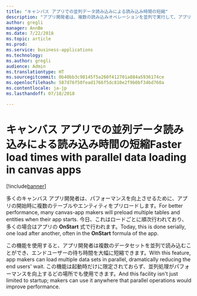 ```yaml
---
title: "キャンバス アプリでの並列データ読み込みによる読み込み時間の短縮"
description: "アプリ開発者は、複数の読み込みオペレーションを並列で実行して、アプリ ユーザーの全体的な待ち時間を短縮できます。"
author: gregli
manager: AnnBe
ms.date: 7/22/2018
ms.topic: article
ms.prod: 
ms.service: business-applications
ms.technology: 
ms.author: gregli
audience: Admin
ms.translationtype: HT
ms.sourcegitcommit: 0b40bb3c98145f5a260f412701a884a5936174ce
ms.openlocfilehash: 587d76f50fead1766f5dc810e2f9b0bf34bd760a
ms.contentlocale: ja-jp
ms.lasthandoff: 07/18/2018

---
```

# <a name="faster-load-times-with-parallel-data-loading-in-canvas-apps"></a><span data-ttu-id="6b377-103">キャンバス アプリでの並列データ読み込みによる読み込み時間の短縮</span><span class="sxs-lookup"><span data-stu-id="6b377-103">Faster load times with parallel data loading in canvas apps</span></span>


[!include[banner](../../includes/banner.md)]

<span data-ttu-id="6b377-104">多くのキャンバス アプリ開発者は、パフォーマンスを向上させるために、アプリの開始時に複数のテーブルやエンティティをプリロードします。</span><span class="sxs-lookup"><span data-stu-id="6b377-104">For better performance, many canvas-app makers will preload multiple tables and entities when their app starts.</span></span> <span data-ttu-id="6b377-105">今日、これはロードごとに順次行われており、多くの場合はアプリの **OnStart** 式で行われます。</span><span class="sxs-lookup"><span data-stu-id="6b377-105">Today, this is done serially, one load after another, often in the **OnStart** formula of the app.</span></span> 

<span data-ttu-id="6b377-106">この機能を使用すると、アプリ開発者は複数のデータセットを並列で読み込むことができ、エンドユーザーの待ち時間を大幅に短縮できます。</span><span class="sxs-lookup"><span data-stu-id="6b377-106">With this feature, app makers can load multiple data sets in parallel, dramatically reducing the end users' wait.</span></span>  <span data-ttu-id="6b377-107">この機能は起動時だけに限定されておらず、並列処理がパフォーマンスを向上するどの場所でも使用できます。</span><span class="sxs-lookup"><span data-stu-id="6b377-107">And this facility isn't just limited to startup; makers can use it anywhere that parallel operations would improve performance.</span></span>

